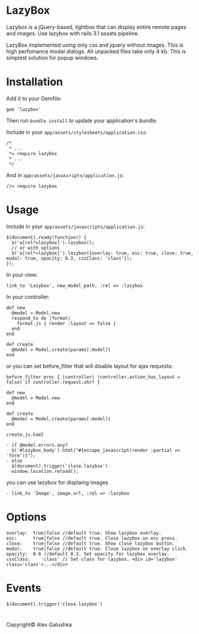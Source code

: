 # LazyBox

Lazybox is a jQuery-based, lightbox that can display entire remote pages and images.
Use lazybox with rails 3.1 assets pipeline.

LazyBox implemented using only css and jquery without images.
This is high perfomance modal dialogs. All unpacked files take only 4 kb.
This is simplest solution for popup windows.

# Installation

Add it to your Gemfile:

    gem 'lazybox'

Then run `bundle install` to update your application's bundle.

Include in your `app/assets/stylesheets/application.css`:

    /*
     * ...
     *= require lazybox
     * ...
     */

And in `app/assets/javascripts/application.js`:

    //= require lazybox

# Usage

Include in your `app/assets/javascripts/application.js`:

    $(document).ready(function() {
      $('a[rel*=lazybox]').lazybox();
      // or with options
      $('a[rel*=lazybox]').lazybox({overlay: true, esc: true, close: true, modal: true, opacity: 0.3, cssClass: 'class'});
    });

In your view:

    link_to 'Lazybox', new_model_path, :rel => :lazybox

In your controller:

    def new
      @model = Model.new
      respond_to do |format|
        format.js { render :layout => false }
      end
    end

    def create
      @model = Model.create(params[:model])
    end

or you can set before_filter that will disable layout for ajax requests:

    before_filter proc { |controller| (controller.action_has_layout = false) if controller.request.xhr? }

    def new
      @model = Model.new
    end

    def create
      @model = Model.create(params[:model])
    end

`create.js.haml`

    - if @model.errors.any?
      $('#lazybox_body').html("#{escape_javascript(render :partial => 'form')}");
    - else
      $(document).trigger('close.lazybox')
      window.location.reload();

you can use lazybox for displaing images

    - link_to 'Image', image.url, :rel => :lazybox

# Options

    overlay:  true|false //default true. Show lazybox overlay.
    esc:      true|false //default true. Close lazybox on esc press.
    close:    true|false //default true. Show close lazybox button.
    modal:    true|false //default true. Close lazybox on overlay click.
    opacity:  0.6 //default 0.3. Set opacity for lazybox overlay.
    cssClass:    'class' // Set class for lazybox. <div id='lazybox' class='class'>...</div>

# Events

    $(document).trigger('close.lazybox')

#

Copyright© Alex Galushka
